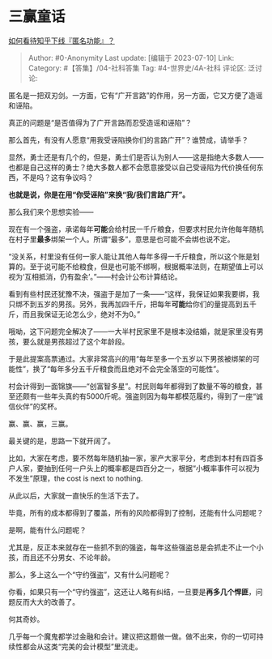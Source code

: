 # 三赢童话
[如何看待知乎下线『匿名功能』？](https://www.zhihu.com/question/610881311/answer/3110791096)

> Author: #0-Anonymity
> Last update: [编辑于 2023-07-10]
> Link:
> Category: #【答集】/04-社科答集 
> Tag: #4-世界史/4A-社科
> 评论区:
> 泛讨论:

匿名是一把双刃剑。一方面，它有“广开言路”的作用，另一方面，它又方便了造谣和诬陷。

真正的问题是“是否值得为了广开言路而忍受造谣和诬陷”？

那么首先，有没有人愿意“用我受诬陷换你们的言路广开”？谁赞成，请举手？

显然，勇士还是有几个的，但是，勇士们是否认为别人——这是指绝大多数人——也都是自己这样的勇士？绝大多数人都不会愿意接受以自己受诬陷为代价换任何东西，不是吗？这有争议吗？

**也就是说，你是在用“你受诬陷”来换“我/我们言路广开”。**

那么我们来个思想实验——

现在有一个强盗，承诺每年**可能**会给村民一千斤粮食，但要求村民允许他每年随机在村子里**最多**绑架一个人。所谓“最多”，意思是也可能不会绑也说不定。

“没关系，村里没有任何一家人能让其他人每年多得一千斤粮食，所以这个账是划算的。至于说可能不给粮食，但是也可能不绑啊，根据概率法则，在期望值上可以视为‘互相抵消，仍有盈余’。”——村会计公布计算结论。

看到有些村民还犹豫不决，强盗于是加了一条——“这样，我保证如果我要绑，我只绑不到五岁的男孩。另外，我再加四千斤，把每年**可能**给你们的量提高到五千斤，而且我保证无论怎么少，绝对不为0。”

哦呦，这下问题完全解决了——一大半村民家里不是根本没结婚，就是家里没有男孩，要么就是男孩超过了这个年龄段。

于是此提案高票通过。大家非常高兴的用“每年至多一个五岁以下男孩被绑架的可能性”，换了“每年多分五千斤粮食而且绝对不会完全落空的可能性”。

村会计得到一面锦旗——“创富智多星”。村民则每年都得到了数量不等的粮食，甚至还颇有一些年头真的有5000斤呢。强盗则因为每年都模范履约，得到了一座“诚信伙伴”的奖杯。

赢、赢、赢，三赢。

最关键的是，思路一下就开阔了。

比如，大家在考虑，要不然每年随机抽一家，家产大家平分，考虑到本村有四百多户人家，要抽到任何一户头上的概率都是四百分之一，根据“小概率事件可以视为不发生”原理，the cost is next to nothing.

从此以后，大家就一直快乐的生活下去了。

毕竟，所有的成本都得到了覆盖，所有的风险都得到了控制，还能有什么问题呢？

是啊，能有什么问题呢？

尤其是，反正本来就存在一些抓不到的强盗，每年这些强盗总是会抓走不止一个小孩，而且还不分男女、不论年龄。

那么，多上这么一个“守约强盗”，又有什么问题呢？

你看，如果只有一个“守约强盗”，这还让人略有纠结，一旦要是**再多几个悍匪**，问题反而大大的改善了。

何其奇妙。

几乎每一个魔鬼都学过金融和会计。建议把这题做一做。做不出来，你的一切可持续性都会从这类“完美的会计模型”里流走。
